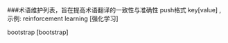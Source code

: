 ###术语维护列表，旨在提高术语翻译的一致性与准确性
push格式 key[value] ,示例: reinforcement learning [强化学习]


bootstrap [bootstrap]
